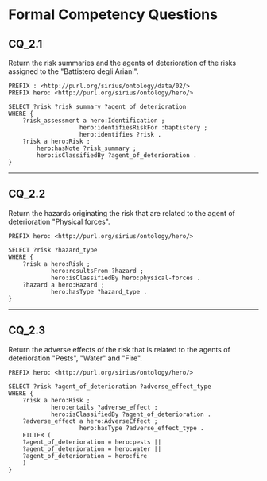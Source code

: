 # Formal Competency Questions
## CQ_2.1
Return the risk summaries and the agents of deterioration of the risks assigned to the "Battistero degli Ariani".

```SPARQL
PREFIX : <http://purl.org/sirius/ontology/data/02/>
PREFIX hero: <http://purl.org/sirius/ontology/hero/>

SELECT ?risk ?risk_summary ?agent_of_deterioration
WHERE {
    ?risk_assessment a hero:Identification ;
                    hero:identifiesRiskFor :baptistery ;
                    hero:identifies ?risk .
    ?risk a hero:Risk ;
        hero:hasNote ?risk_summary ;
        hero:isClassifiedBy ?agent_of_deterioration .
}
```

***

## CQ_2.2
Return the hazards originating the risk that are related to the agent of deterioration "Physical forces".

```SPARQL
PREFIX hero: <http://purl.org/sirius/ontology/hero/>

SELECT ?risk ?hazard_type
WHERE {
    ?risk a hero:Risk ;
            hero:resultsFrom ?hazard ;
            hero:isClassifiedBy hero:physical-forces .
    ?hazard a hero:Hazard ;
            hero:hasType ?hazard_type .
}
```

***

## CQ_2.3
Return the adverse effects of the risk that is related to the agents of deterioration "Pests", "Water" and "Fire".

```SPARQL
PREFIX hero: <http://purl.org/sirius/ontology/hero/>

SELECT ?risk ?agent_of_deterioration ?adverse_effect_type
WHERE {
    ?risk a hero:Risk ;
            hero:entails ?adverse_effect ;
            hero:isClassifiedBy ?agent_of_deterioration .
    ?adverse_effect a hero:AdverseEffect ;
                    hero:hasType ?adverse_effect_type .
    FILTER (
    ?agent_of_deterioration = hero:pests || 
    ?agent_of_deterioration = hero:water || 
    ?agent_of_deterioration = hero:fire
    )
}
```